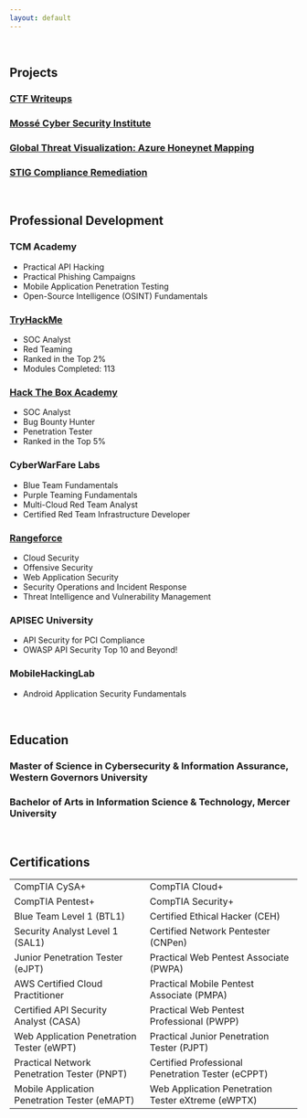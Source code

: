 ```yaml
---
layout: default 
---
```


<br />

## Projects
### [CTF Writeups](./writeups/index.md)
### [Mossé Cyber Security Institute](./mcsi/index.md)
### [Global Threat Visualization: Azure Honeynet Mapping](./az-honeynet/index.md)
### [STIG Compliance Remediation](./stig/index.md)

<br />

## Professional Development

### TCM Academy
- Practical API Hacking
- Practical Phishing Campaigns
- Mobile Application Penetration Testing
- Open-Source Intelligence (OSINT) Fundamentals


### [TryHackMe](https://tryhackme.com/p/Wcmoawq)
- SOC Analyst
- Red Teaming
- Ranked in the Top 2%
- Modules Completed: 113

### [Hack The Box Academy](./profdev/HTBAcademy.pdf)
- SOC Analyst
- Bug Bounty Hunter
- Penetration Tester
- Ranked in the Top 5%


### CyberWarFare Labs
- Blue Team Fundamentals
- Purple Teaming Fundamentals
- Multi-Cloud Red Team Analyst
- Certified Red Team Infrastructure Developer

  
### [Rangeforce](./profdev/Rangeforce.pdf)
- Cloud Security
- Offensive Security
- Web Application Security
- Security Operations and Incident Response
- Threat Intelligence and Vulnerability Management


### APISEC University
- API Security for PCI Compliance
- OWASP API Security Top 10 and Beyond!


### MobileHackingLab
- Android Application Security Fundamentals

<br />

## Education
### Master of Science in Cybersecurity & Information Assurance, Western Governors University

### Bachelor of Arts in Information Science & Technology, Mercer University

<br />

## Certifications
  
|                      |                          |
|--------------------------------------------------|------------------------------------------------|
| CompTIA CySA+                                    | CompTIA Cloud+                                 |
| CompTIA Pentest+                                 | CompTIA Security+                              |
| Blue Team Level 1 (BTL1)                         | Certified Ethical Hacker (CEH)                 |
| Security Analyst Level 1 (SAL1)                  | Certified Network Pentester (CNPen)            |
| Junior Penetration Tester (eJPT)                 | Practical Web Pentest Associate (PWPA)         |
| AWS Certified Cloud Practitioner                 | Practical Mobile Pentest Associate (PMPA)      |
| Certified API Security Analyst (CASA)            | Practical Web Pentest Professional (PWPP)      |
| Web Application Penetration Tester (eWPT)        | Practical Junior Penetration Tester (PJPT)     |
| Practical Network Penetration Tester (PNPT)      | Certified Professional Penetration Tester (eCPPT) |
| Mobile Application Penetration Tester (eMAPT)      | Web Application Penetration Tester eXtreme (eWPTX)|

